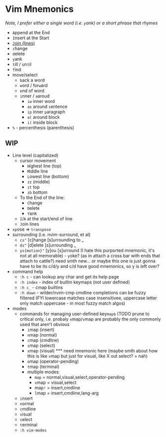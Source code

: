 # Vim Mnemonics

*Note, I prefer either a single word (i.e. `y`ank) or a short phrase that rhymes*


- `A`ppend at the End
- `I`nsert at the Start
- [`J`oin (lines)](https://www.youtube.com/watch?v=1x9jRt53ZYA)
- `c`hange
- `d`elete
- `y`ank
- `t`ill / un`t`il
- `f`ind
- move/select
  - `b`ack a word
  - `w`ord / for`w`ard
  - `e`nd of word
  - `i`nner / `a`aroud
    - `iw` inner word
    - `as` around `s`entence
    - `ip` inner `p`aragraph
    - `a(` around block
    - `i(` inside block
- `%` - percenthesis (parenthesis)

## WIP

- Line level (capitalized)
  - cursor movement
    - `H`ighest line (top)
    - `M`iddle line
    - `L`owest line (bottom)
    - `zz` (middle)
    - `zt` top
    - `zb` bottom
  - To the End of the line:
    - `C`hange
    - `D`elete
    - `Y`ank
  - `I`/`A` at the start/end of line
  - `J`oin lines
- `xp`ose => `transpose`
- surrounding (i.e. nvim-surround, et al)
  - `cs"` [c]hange [s]urrounding to _
  - `ds"` [d]elete [s]urrounding _
  - `ys{motion}"` [y]ou [s]urround (I hate this purported mnemonic, it's not at all memorable) - `y`oke? (as in attach a cross bar with ends that attach to cattle?) need smth new... or maybe this one is just gonna have to be its c/d/y and c/d have good mnemonics, so y is left over?
- command help
  - `:h c` -  can lookup any char and get its help page
  - `:h index` - index of builtin keymaps (not user defined)
  - `:h c_` - cmap builtins
  - `:h down` - wilder/nvim-cmp cmdline completions can be fuzzy filtered (FYI lowercase matches case insensitivee, uppercase letter only match uppercase - in most fuzzy match algos)
- modes
    - commands for managing user-defined key`map`s  (TODO prune to critical only, i.e. probaly `x`map/`v`map are probably the only commonly used that aren't obvious
      - `i`map (insert)
      - `n`map (normal)
      - `c`map (cmdline)
      - `s`map (select)
      - `x`map (visual) *** need mnemonic here (maybe smth about how this is like `v`map but just for visual, like X out select? = nah)
      - `o`map (operator-pending)
      - `t`map (terminal)
      - multiple modes:
        - `map` = normal,visual,select,operator-pending
        - `v`map = visual,select
        - map`!` = insert,cmdline
        - `l`map = insert,cmdline,lang-arg
    - `i`nsert
    - `n`ormal
    - `c`mdline
    - `v`isual
    - `s`elect
    - `t`erminal
    - `:h vim-modes`

